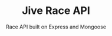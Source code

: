 ---
layout: default
modal-id: 2
img: jive-race-api.png
img-alt: Jive Race API is built on Express and Mongoose
title: Jive Race API
subtitle: Race API built on Express and Mongoose
description: Jive Race API supports the Jive Race app. Users can register for races and create and build teams of runners. Custom authentication and authorization schemes and database schema.
project-date: October 2017
framework: Node.js, Express, Mongoose, MongoDB, Heroku, mLab
repository: jive-race-api
link: https://github.com/jestann/jive-race-api 
---